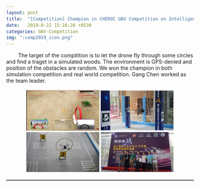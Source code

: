 ```yaml
---  
layout: post  
title:  "[Competition] Champion in CHEROC UAV Competition on Intelligent Sensing 2019"  
date:   2019-8-22 15:16:26 +0530  
categories: UAV-Competition
img: ":comp2019_icon.png"
---    
```


&ensp;&ensp;&ensp;&ensp; The target of the compitition is to let the drone fly through some circles and find a traget in a simulated woods. The environment is GPS-denied and position of the obstacles are random. We won the champion in both simulation   competition and real world competition. Gang Chen worked as the team leader.     
<center>
	<img src="/assets/img/posts/comp2019.png" width="80%">   
</center>                                                         
<hr style="height:1px;border:none;border-top:1px solid #555555;" />   


